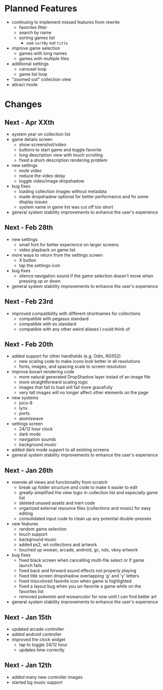 # Planned Features
- continuing to implement missed features from rewrite
    - favorites filter
    - search by name
    - sorting games list
        - use `sortBy` not `title`
- improve game selection
    - games with long names
    - games with multiple files
- additional settings
    - carousel loop
    - game list loop
- "zoomed out" collection view
- attract mode

# Changes
## Next - Apr XXth
- system year on collection list
- game details screen
    - show screenshot/video
    - buttons to start game and toggle favorite
    - long description view with touch scrolling
    - fixed a short-description rendering problem
- new settings
    - mute video
    - reduce the video delay
    - toggle video/image dropshadow
- bug fixes
    - loading collection images without metadata
    - made dropshadow optional for better performance and fix some display issues
    - system name in game list was cut off too short
- general system stability improvements to enhance the user's experience


## Next - Feb 28th
- new settings
    - small font for better experience on larger screens
    - video playback on game list
- more ways to return from the settings screen
    - X button
    - tap the settings icon
- bug fixes
    - silence navigation sound if the game selection doesn't move when pressing up or down
- general system stability improvements to enhance the user's experience

## Next - Feb 23rd
- improved compatibility with different shortnames for collections
    - compatible with pegasus standard
    - compatible with es standard
    - compatible with any other weird aliases I could think of

## Next - Feb 20th
- added support for other handhelds (e.g. Odin, RG552)
    - new scaling code to make icons look better in all resolutions
    - fonts, images, and spacing scale to screen resolution
- improve boxart rendering code
    - more natural generated DropShadow layer instad of an image file
    - more straightforward scaling logic
    - images that fail to load will fail more gracefully
    - very tall images will no longer affect other elements on the page
- new systems
    - pico-8
    - lynx
    - ports
    - atomiswave
- settings screen
    - 24/12 hour clock
    - dark mode
    - navigation sounds
    - background music
- added dark mode support to all existing screens
- general system stability improvements to enhance the user's experience

## Next - Jan 26th
- rewrote all views and functionality from scratch
    - break up folder structure and code to make it easier to edit
    - greatly simplified the view logic in collection list and especially game list
    - deleted unused assets and inert code
    - organized external resource files (collections and music) for easy editing
    - consolidated input code to clean up any potential double-presses
- new features
    - random game selection
    - touch support
    - background music
    - added ps2, wii collections and artwork
    - touched up wswan, arcade, android, gc, nds, vboy artwork
- bug fixes
    - fixed black screen when cancelling multi-file select or if game launch fails
    - fixed back and forward sound effects not properly playing
    - fixed title screen dropshadow overlapping 'g' and 'y' letters
    - fixed miscolored favorite icon when game is highlighted
    - fixed a layout bug when you un-favorite a game while on the favorites list
    - removed pokemini and wswancolor for now until I can find better art
- general system stability improvements to enhance the user's experience

## Next - Jan 15th
- updated arcade controller
- added android controller
- improved the clock widget
    - tap to toggle 24/12 hour
    - updates time correctly

## Next - Jan 12th
- added many new controller images
- started bg music support
